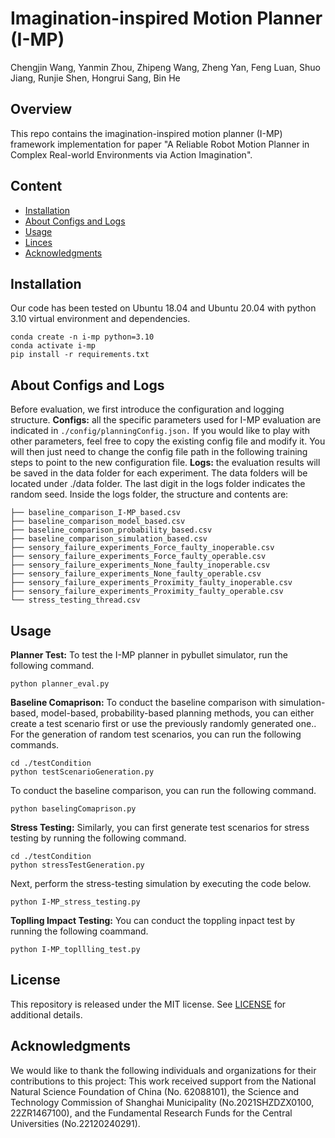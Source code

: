 # Imagination-inspired Motion Planner (I-MP)
Chengjin Wang, Yanmin Zhou, Zhipeng Wang, Zheng Yan, Feng Luan, Shuo Jiang, Runjie Shen, Hongrui Sang, Bin He
## Overview
This repo contains the imagination-inspired motion planner (I-MP) framework implementation for paper "A Reliable Robot Motion Planner in Complex Real-world Environments via Action Imagination".
## Content
* [Installation](#Installation)
* [About Configs and Logs](#AboutConfigsandLogs)
* [Usage](#Usage)
* [Linces](#Linces)
* [Acknowledgments](#Acknowledgments)
## Installation
Our code has been tested on Ubuntu 18.04 and Ubuntu 20.04 with python 3.10 virtual environment and dependencies.
```
conda create -n i-mp python=3.10
conda activate i-mp
pip install -r requirements.txt
```
## About Configs and Logs
Before evaluation, we first introduce the configuration and logging structure.
**Configs:** all the specific parameters used for I-MP evaluation are indicated in `./config/planningConfig.json.` If you would like to play with other parameters, feel free to copy the existing config file and modify it. You will then just need to change the config file path in the following training steps to point to the new configuration file.
**Logs:** the  evaluation results will be saved in the data folder for each experiment. The data folders will be located under ./data folder. The last digit in the logs folder indicates the random seed. Inside the logs folder, the structure and contents are:
```
├── baseline_comparison_I-MP_based.csv
├── baseline_comparison_model_based.csv
├── baseline_comparison_probability_based.csv
├── baseline_comparison_simulation_based.csv
├── sensory_failure_experiments_Force_faulty_inoperable.csv
├── sensory_failure_experiments_Force_faulty_operable.csv
├── sensory_failure_experiments_None_faulty_inoperable.csv
├── sensory_failure_experiments_None_faulty_operable.csv
├── sensory_failure_experiments_Proximity_faulty_inoperable.csv
├── sensory_failure_experiments_Proximity_faulty_operable.csv
└── stress_testing_thread.csv
```
## Usage
**Planner Test:**
To test the I-MP planner in pybullet simulator, run the following command.
```
python planner_eval.py
```
**Baseline Comaprison:**
To conduct the baseline comparison with simulation-based, model-based, probability-based planning methods, you can either create a test scenario first or use the previously randomly generated one..
For the generation of random test scenarios, you can run the following commands.
```
cd ./testCondition
python testScenarioGeneration.py
```
To conduct the baseline comparison, you can run the following command.
```
python baselingComaprison.py
```
**Stress Testing:**
Similarly, you can first generate test scenarios for stress testing by running the following command.
```
cd ./testCondition
python stressTestGeneration.py
```
Next, perform the stress-testing simulation by executing the code below.
```
python I-MP_stress_testing.py
```
**Toplling Impact Testing:**
You can conduct the toppling inpact test by running the following coammand.
```
python I-MP_topllling_test.py
```
## License
This repository is released under the MIT license. See [LICENSE](https://github.com/Travelers-lab/imagination-inspired_motion_planner_I-MP/blob/main/LICENSE) for additional details.
## Acknowledgments
We would like to thank the following individuals and organizations for their contributions to this project:
This work received support from the National Natural Science Foundation of China (No. 62088101), the Science and Technology Commission of Shanghai Municipality (No.2021SHZDZX0100, 22ZR1467100), and the Fundamental Research Funds for the Central Universities (No.22120240291).

